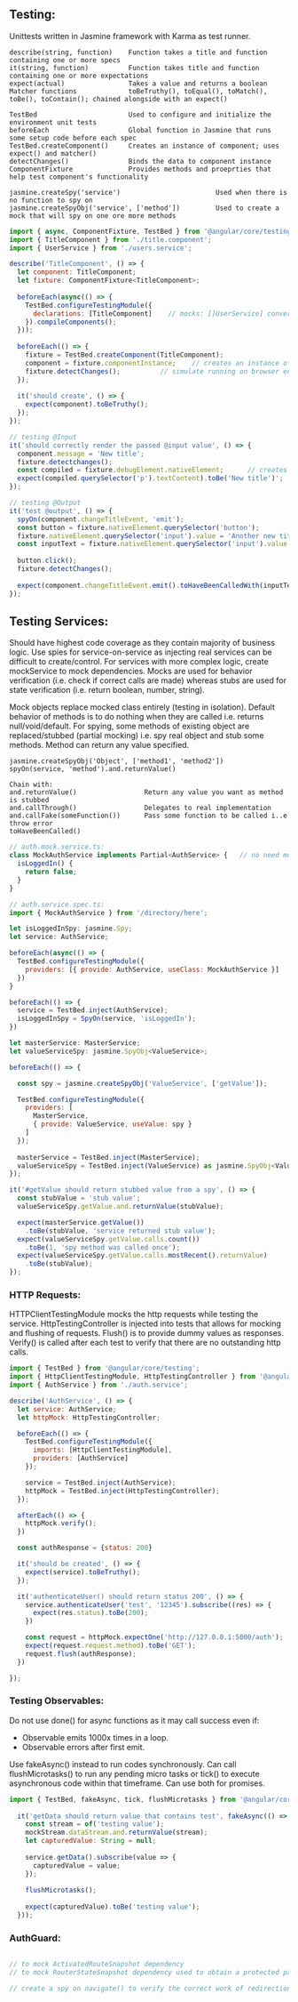 ## Testing:
Unittests written in Jasmine framework with Karma as test runner. 
```
describe(string, function)    Function takes a title and function containing one or more specs
it(string, function)          Function takes title and function containing one or more expectations
expect(actual)                Takes a value and returns a boolean
Matcher functions             toBeTruthy(), toEqual(), toMatch(), toBe(), toContain(); chained alongside with an expect()

TestBed                       Used to configure and initialize the environment unit tests
beforeEach                    Global function in Jasmine that runs some setup code before each spec
TestBed.createComponent()     Creates an instance of component; uses expect() and matcher()
detectChanges()               Binds the data to component instance
ComponentFixture              Provides methods and proeprties that help test component's functionality

jasmine.createSpy('service')                        Used when there is no function to spy on
jasmine.createSpyObj('service', ['method'])         Used to create a mock that will spy on one ore more methods
```
```javascript
import { async, ComponentFixture, TestBed } from '@angular/core/testing';
import { TitleComponent } from './title.component';
import { UserService } from './users.service';

describe('TitleComponent', () => {
  let component: TitleComponent;
  let fixture: ComponentFixture<TitleComponent>;
  
  beforeEach(async(() => {
    TestBed.configureTestingModule({
      declarations: [TitleComponent]    // mocks: []UserService] converts to Jasmine spy automatically
    }).compileComponents();
  }));
  
  beforeEach(() => {
    fixture = TestBed.createComponent(TitleComponent);
    component = fixture.componentInstance;    // creates an instance of class TitleComponent
    fixture.detectChanges();          // simulate running on browser environment
  });
  
  it('should create', () => {
    expect(component).toBeTruthy();
  });
});

// testing @Input
it('should correctly render the passed @input value', () => {
  component.message = 'New title';
  fixture.detectchanges();
  const compiled = fixture.debugElement.nativeElement;      // creates access to child element
  expect(compiled.querySelector('p').textContent).toBe('New title')';
});

// testing @Output
it('test @output', () => {
  spyOn(component.changeTitleEvent, 'emit');
  const button = fixture.nativeElement.querySelector('button');
  fixture.nativeElement.querySelector('input').value = 'Another new title';
  const inputText = fixture.nativeElement.querySelector('input').value;
  
  button.click();
  fixture.detectChanges();
  
  expect(component.changeTitleEvent.emit().toHaveBeenCalledWith(inputText);
});
```
## Testing Services:
Should have highest code coverage as they contain majority of business logic. Use spies for service-on-service as injecting real services can be difficult to create/control. For services with more complex logic, create mockService to mock dependencies. Mocks are used for behavior verification (i.e. check if correct calls are made) whereas stubs are used for state verification (i.e. return boolean, number, string).

Mock objects replace mocked class entirely (testing in isolation). Default behavior of methods is to do nothing when they are called i.e. returns null/void/default. 
For spying, some methods of existing object are replaced/stubbed (partial mocking) i.e. spy real object and stub some methods. Method can return any value specified.
```
jasmine.createSpyObj('Object', ['method1', 'method2'])
spyOn(service, 'method').and.returnValue()

Chain with:
and.returnValue()                 Return any value you want as method is stubbed
and.callThrough()                 Delegates to real implementation
and.callFake(someFunction())      Pass some function to be called i..e throw error
toHaveBeenCalled()
```
```javascript
// auth.mock.service.ts:
class MockAuthService implements Partial<AuthService> {   // no need mock all methods; can also use extends
  isLoggedIn() {
    return false;
  }
}

// auth.service.spec.ts:
import { MockAuthService } from '/directory/here';

let isLoggedInSpy: jasmine.Spy;
let service: AuthService;

beforeEach(async(() => {
  TestBed.configureTestingModule({
    providers: [{ provide: AuthService, useClass: MockAuthService }]
  })
}

beforeEach(() => {
  service = TestBed.inject(AuthService);
  isLoggedInSpy = SpyOn(service, 'isLoggedIn');
})
```


```javascript
let masterService: MasterService;
let valueServiceSpy: jasmine.SpyObj<ValueService>;

beforeEach(() => {

  const spy = jasmine.createSpyObj('ValueService', ['getValue']);

  TestBed.configureTestingModule({
    providers: [
      MasterService,
      { provide: ValueService, useValue: spy }
    ]
  });
  
  masterService = TestBed.inject(MasterService);
  valueServiceSpy = TestBed.inject(ValueService) as jasmine.SpyObj<ValueService>;
});

it('#getValue should return stubbed value from a spy', () => {
  const stubValue = 'stub value';
  valueServiceSpy.getValue.and.returnValue(stubValue);

  expect(masterService.getValue())
    .toBe(stubValue, 'service returned stub value');
  expect(valueServiceSpy.getValue.calls.count())
    .toBe(1, 'spy method was called once');
  expect(valueServiceSpy.getValue.calls.mostRecent().returnValue)
    .toBe(stubValue);
});
```
### HTTP Requests:
HTTPClientTestingModule mocks the http requests while testing the service. HttpTestingController is injected into tests that allows for mocking and flushing of requests. Flush() is to provide dummy values as responses. Verify() is called after each test to verify that there are no outstanding http calls.
```javascript
import { TestBed } from '@angular/core/testing';
import { HttpClientTestingModule, HttpTestingController } from '@angular/common/http/testing';
import { AuthService } from './auth.service';

describe('AuthService', () => {
  let service: AuthService;
  let httpMock: HttpTestingController;

  beforeEach(() => {
    TestBed.configureTestingModule({
      imports: [HttpClientTestingModule],
      providers: [AuthService]
    });

    service = TestBed.inject(AuthService);
    httpMock = TestBed.inject(HttpTestingController);
  });

  afterEach(() => {
    httpMock.verify();
  })

  const authResponse = {status: 200}

  it('should be created', () => {
    expect(service).toBeTruthy();
  });

  it('authenticateUser() should return status 200', () => {
    service.authenticateUser('test', '12345').subscribe((res) => {
      expect(res.status).toBe(200);
    })

    const request = httpMock.expectOne('http://127.0.0.1:5000/auth');
    expect(request.request.method).toBe('GET');
    request.flush(authResponse);
  })

});
```

### Testing Observables:
Do not use done() for async functions as it may call success even if:
- Observable emits 1000x times in a loop.
- Observable errors after first emit.

Use fakeAsync() instead to run codes synchronously. Can call flushMicrotasks() to run any pending micro tasks or tick() to execute asynchronous code within that timeframe. Can
use both for promises.
```javascript
import { TestBed, fakeAsync, tick, flushMicrotasks } from '@angular/core/testing';
 
  it('getData should return value that contains test', fakeAsync(() => {
    const stream = of('testing value');
    mockStream.dataStream.and.returnValue(stream);
    let capturedValue: String = null;
 
    service.getData().subscribe(value => {
      capturedValue = value;
    });
 
    flushMicrotasks();
 
    expect(capturedValue).toBe('testing value');
  }));
``` 
### AuthGuard:
```javascript

// to mock ActivatedRouteSnapshot dependency
// to mock RouterStateSnapshot dependency used to obtain a protected path

// create a spy on navigate() to verify the correct work of redirection

```
